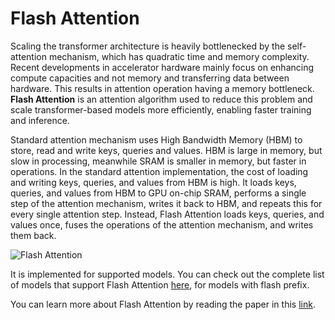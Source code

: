 # Flash Attention

Scaling the transformer architecture is heavily bottlenecked by the self-attention mechanism, which has quadratic time and memory complexity. Recent developments in accelerator hardware mainly focus on enhancing compute capacities and not memory and transferring data between hardware. This results in attention operation having a memory bottleneck. **Flash Attention** is an attention algorithm used to reduce this problem and scale transformer-based models more efficiently, enabling faster training and inference. 

Standard attention mechanism uses High Bandwidth Memory (HBM) to store, read and write keys, queries and values. HBM is large in memory, but slow in processing, meanwhile SRAM is smaller in memory, but faster in operations. In the standard attention implementation, the cost of loading and writing keys, queries, and values from HBM is high. It loads keys, queries, and values from HBM to GPU on-chip SRAM, performs a single step of the attention mechanism, writes it back to HBM, and repeats this for every single attention step. Instead, Flash Attention loads keys, queries, and values once, fuses the operations of the attention mechanism, and writes them back. 

![Flash Attention](https://huggingface.co/datasets/huggingface/documentation-images/resolve/main/tgi/flash-attn.png)

It is implemented for supported models. You can check out the complete list of models that support Flash Attention [here](https://github.com/huggingface/text-generation-inference/tree/main/server/text_generation_server/models), for models with flash prefix.

You can learn more about Flash Attention by reading the paper in this [link](https://arxiv.org/abs/2205.14135).

